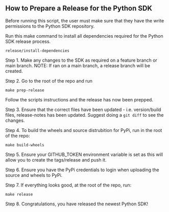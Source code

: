 ## How to Prepare a Release for the Python SDK

Before running this script, the user must make sure that they have the write permissions to the Python SDK repository.

Run this make command to install all dependencies required for the Python SDK release process.
```
release/install-dependencies
```

Step 1. Make any changes to the SDK as required on a feature branch or main branch.
NOTE: If ran on a main branch, a release branch will be created.

Step 2. Go to the root of the repo and run 
```
make prep-release
```
Follow the scripts instructions and the release has now been prepped.

Step 3. Ensure that the correct files have been updated - i.e. version/build files, release-notes has been updated. Suggest doing a `git diff` to see the changes.

Step 4. To build the wheels and source distrubition for PyPi, run in the root of the repo:
```
make build-wheels
```

Step 5. Ensure your GITHUB_TOKEN environment variable is set as this will allow you to create the tags/release and push it.

Step 6. Ensure you have the PyPi credentials to login when uploading the source and wheels to PyPi.

Step 7. If everything looks good, at the root of the repo, run:
```
make release
```
Step 8. Congratulations, you have released the newest Python SDK!
